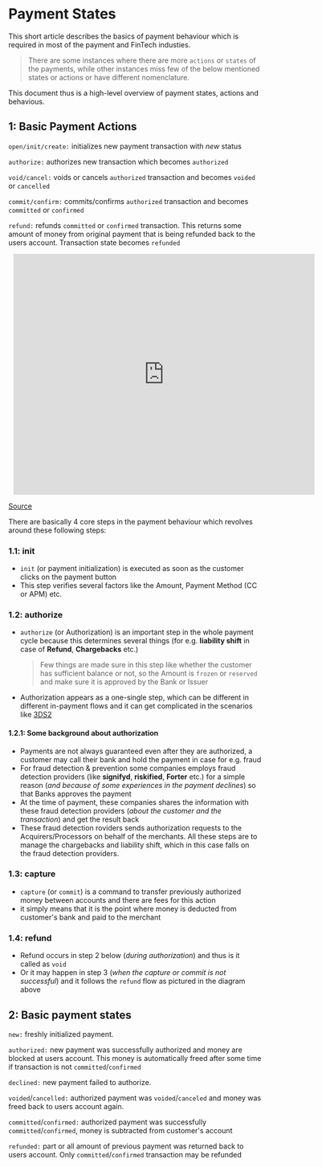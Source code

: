 # Payment States
This short article describes the basics of payment behaviour which is required in most of the payment and FinTech industies. 

>There are some instances where there are more `actions` or `states` of the payments, while other instances miss few of the below mentioned states or actions or have different nomenclature.

This document thus is a high-level overview of payment states, actions and behavious.

## 1: Basic Payment Actions

`open/init/create:` initializes new payment transaction with *new* status

`authorize:` authorizes new transaction which becomes `authorized`

`void/cancel:` voids or cancels `authorized` transaction and becomes `voided` or `cancelled`

`commit/confirm:` commits/confirms `authorized` transaction and becomes `committed` or `confirmed`

`refund:` refunds `committed` or `confirmed` transaction. This returns some amount of money from original payment that is being refunded back to the users account. Transaction state becomes `refunded`

<div style="width: 600px; height: 480px; margin: 10px; position: relative;"><iframe allowfullscreen frameborder="0" style="width:600px; height:480px" src="https://www.lucidchart.com/documents/embeddedchart/538ea242-7d41-4b2f-9f9a-e81b8eb080be" id="53b9bqHM5zuH"></iframe></div>

[Source](https://www.lucidchart.com/documents/edit/24a4c87c-c640-4c16-8de4-16fc00571ef8)

There are basically 4 core steps in the payment behaviour which revolves around these following steps:

### 1.1: init
- `init` (or payment initialization) is executed as soon as the customer clicks on the payment button
- This step verifies several factors like the Amount, Payment Method (CC or APM) etc.

### 1.2: authorize
- `authorize` (or Authorization) is an important step in the whole payment cycle because this determines several things (for e.g. **liability shift** in case of **Refund**, **Chargebacks** etc.)
  >Few things are made sure in this step like whether the customer has sufficient balance or not, so the Amount is `frozen` or `reserved` and  make sure it is approved by the Bank or Issuer
- Authorization appears as a one-single step, which can be different in different in-payment flows and it can get complicated in the scenarios like [3DS2](https://prashantnagle.github.io/3DS2/)

#### 1.2.1: Some background about authorization
- Payments are not always guaranteed even after they are authorized, a customer may call their bank and hold the payment in case for e.g. fraud
- For fraud detection & prevention some companies employs fraud detection providers (like **signifyd**, **riskified**, **Forter** etc.) for a simple reason (*and because of some experiences in the payment declines*) so that Banks approves the payment
- At the time of payment, these companies shares the information with these fraud detection providers (*about the customer and the transaction*) and get the result back
- These fraud detection roviders sends authorization requests to the Acquirers/Processors on behalf of the merchants. All these steps are to manage the chargebacks and liability shift, which in this case falls on the fraud detection providers. 

### 1.3: capture
- `capture` (or `commit`) is a command to transfer previously authorized money between accounts and there are fees for this action
- it simply means that it is the point where money is deducted from customer's bank and paid to the merchant

### 1.4: refund
- Refund occurs in step 2 below (*during authorization*) and thus is it called as `void`
- Or it may happen in step 3 (*when the capture or commit is not successful*) and it follows the `refund` flow as pictured in the diagram above

## 2: Basic payment states

`new:` freshly initialized payment.

`authorized:` new payment was successfully authorized and money are blocked at users account. This money is automatically freed after some time if transaction is not `committed`/`confirmed`

`declined:`  new payment failed to authorize.

`voided`/`cancelled:` authorized payment was `voided`/`canceled` and money was freed back to users account again.

`committed`/`confirmed:` authorized payment was successfully `committed`/`confirmed`, money is subtracted from customer's account

`refunded:` part or all amount of previous payment was returned back to users account. Only `committed`/`confirmed` transaction may be refunded
